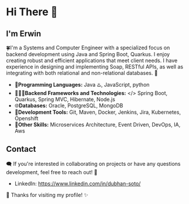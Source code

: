 # Hi There 👋 

## I'm Erwin
🍀I'm a Systems and Computer Engineer with a specialized focus on backend development using Java and Spring Boot, Quarkus. I enjoy creating robust and efficient applications that meet client needs. I have experience in designing and implementing Soap, RESTful APIs, as well as integrating with both relational and non-relational databases. 🍃

- 🌿**Programming Languages:** Java ♨️, JavaScript, python 
- 👨🏻‍💻**Backend Frameworks and Technologies:** </> Spring Boot, Quarkus, Spring MVC, Hibernate, Node.js
- 🌐**Databases:** Oracle, PostgreSQL, MongoDB
- 🌱**Development Tools:** Git, Maven, Docker, Jenkins, Jira, Kubernetes, Openshift
- 👾**Other Skills:** Microservices Architecture, Event Driven,  DevOps, IA, Aws

## Contact
🗨️ If you're interested in collaborating on projects or have any questions development, feel free to reach out! 💬 
- LinkedIn: https://www.linkedin.com/in/dubhan-soto/


🙌 Thanks for visiting my profile! ✨
